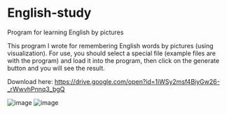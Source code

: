 # English-study
Program for learning English by pictures

This program I wrote for remembering English words by pictures (using visualization).
For use, you should select a special file (example files are with the program) and load it into the program, then click on the generate button and you will see the result.

Download here: https://drive.google.com/open?id=1iWSy2msf4BiyGw26-_rWwvhPnnq3_bgQ

![image](https://user-images.githubusercontent.com/39457745/40937065-b7821ecc-683d-11e8-94d8-e95473aa555d.png)
![image](https://user-images.githubusercontent.com/39457745/40937764-f8c88874-683f-11e8-9fe2-155e3c836794.png)
